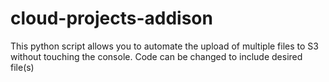 # cloud-projects-addison
This python script allows you to automate the upload of multiple files to S3 without touching the console. Code can be changed to include desired file(s)
